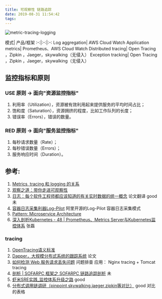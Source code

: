 ```yaml
---
title: 可观察性 链路追踪
date: 2019-08-31 11:54:42
tags:
---
```


<p hidden></p>
<!-- more -->

![metric-tracing-logging](https://user-images.githubusercontent.com/5608425/64059064-216a2880-cbe7-11e9-9ee7-141334d93959.png)


模式| 产品/框架
:-:|:-:|:-:
Log aggregation| AWS Cloud Watch
Application metrics| Prometheus、AWS Cloud Watch
Distributed tracing| Open Tracing ，Zipkin ，Jaeger，skywalking（无侵入）
Exception tracking| Open Tracing ，Zipkin ，Jaeger，skywalking（无侵入）

## 监控指标和原则
### USE 原则 -> 面向"资源监控指标"
1. 利用率（Utilization），资源被有效利用起来提供服务的平均时间占比；
2. 饱和度（Saturation），资源拥挤的程度，比如工作队列的长度；
3. 错误率（Errors），错误的数量。

### RED 原则 ->  面向"服务监控指标"
1. 每秒请求数量（Rate）；
2. 每秒错误数量（Errors）；
3. 服务响应时间（Duration）。

## 参考:
1. [Metrics, tracing 和 logging 的关系](https://wu-sheng.github.io/me/articles/metrics-tracing-and-logging)
2. [观察之道：带你走进可观察性](https://mp.weixin.qq.com/s?__biz=MzIzNjUxMzk2NQ==&mid=2247489564&idx=1&sn=46d9103444bef97e89e897224a896268&chksm=e8d7e7dedfa06ec8d687c1292a1d82ff9e579430afafb9d003e18c13d4ec7e1682dbd4c642d9&scene=27#wechat_redirect)
3. [日志：每个软件工程师都应该知道的有关实时数据的统一概念](https://github.com/oldratlee/translations/blob/master/log-what-every-software-engineer-should-know-about-real-time-datas-unifying/README.md)  论文翻译 good 未
4. [容器日志采集利器Log-Pilot](https://yq.aliyun.com/articles/674327)  阿里开源的Log-Pilot 容器日志采集模式
5. [Pattern: Microservice Architecture](https://microservices.io/patterns/microservices.html)
6. [深入剖析Kubernetes - 48 | Prometheus、Metrics Server与Kubernetes监控体系]() 张磊

### tracing
1. [OpenTracing语义标准](https://github.com/opentracing-contrib/opentracing-specification-zh/blob/master/specification.md)
2. [Dapper，大规模分布式系统的跟踪系统](http://bigbully.github.io/Dapper-translation/)  论文
3. [如何检测 Web 服务请求丢失问题](https://mp.weixin.qq.com/s/QA_BTF1D3GJJ7_nYQ6oAzQ) 问题排查 应用： Nginx tracing + Tomcat tracing
4. [剖析 | SOFARPC 框架之 SOFARPC 链路追踪剖析](https://www.sofastack.tech/blog/sofa-rpc-link-tracking/) 未
5. [虾米SRE实践_监控体系升级之路](https://github.com/StabilityMan/StabilityGuide/blob/master/docs/processing/monitor/%E8%99%BE%E7%B1%B3SRE%E5%AE%9E%E8%B7%B5_%E7%9B%91%E6%8E%A7%E4%BD%93%E7%B3%BB%E5%8D%87%E7%BA%A7%E4%B9%8B%E8%B7%AF.md) good
6. [分布式调用链调研（pinpoint,skywalking,jaeger,zipkin等对比）](https://my.oschina.net/u/3770892/blog/3005395) good 对比的表格
